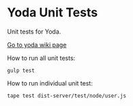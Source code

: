 # Yoda Unit Tests
Unit tests for Yoda.

[Go to yoda wiki page](https://github.com/sv-bootcamp/wiki/wiki/Project-Yoda)

How to run all unit tests:

`gulp test`

How to run individual unit test:

`tape test dist-server/test/node/user.js`

